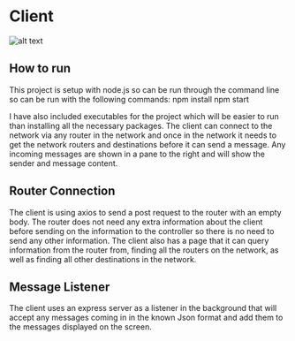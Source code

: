 # Client

![alt text](https://cdn.memegenerator.es/imagenes/memes/thumb/24/77/24773268.jpg)

## How to run

This project is setup with node.js so can be run through the command line so can be run with the following commands: 
  npm install 
  npm start
  
I have also included executables for the project which will be easier to run than installing all the necessary packages.
The client can connect to the network via any router in the network and once in the network it needs to get the network routers
and destinations before it can send a message. Any incoming messages are shown in a pane to the right and will show the sender 
and message content.

## Router Connection

The client is using axios to send a post request to the router with an empty body. The router does not need any extra 
information about the client before sending on the information to the controller so there is no need to send any other 
information. The client also has a page that it can query information from the router from, finding all the routers on 
the network, as well as finding all other destinations in the network. 

## Message Listener

The client uses an express server as a listener in the background that will accept any messages coming in in the known Json 
format and add them to the messages displayed on the screen.
